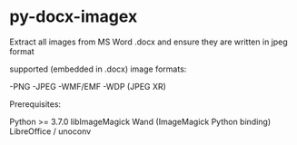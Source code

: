 # py-docx-imagex
Extract all images from MS Word .docx and ensure they are written in jpeg format

supported (embedded in .docx) image formats:

-PNG
-JPEG
-WMF/EMF
-WDP (JPEG XR)

Prerequisites:

Python >= 3.7.0
libImageMagick
Wand (ImageMagick Python binding)
LibreOffice / unoconv
